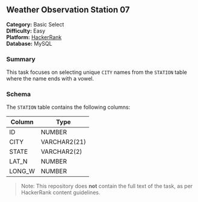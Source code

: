 ## Weather Observation Station 07

**Category:** Basic Select  
**Difficulty:** Easy  
**Platform:** [HackerRank](https://www.hackerrank.com/challenges/weather-observation-station-7/problem)  
**Database:** MySQL

### Summary

This task focuses on selecting unique `CITY` names from the `STATION` table where the name ends with a vowel.

### Schema

The `STATION` table contains the following columns:

| Column  | Type           |
|---------|----------------|
| ID      | NUMBER         |
| CITY    | VARCHAR2(21)   |
| STATE   | VARCHAR2(2)    |
| LAT_N   | NUMBER         |
| LONG_W  | NUMBER         |

> Note: This repository does **not** contain the full text of the task, as per HackerRank content guidelines.